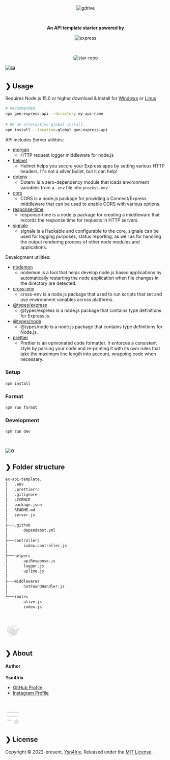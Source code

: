 <p align="center">
 <img width="400px" src="https://res.cloudinary.com/ydevcloud/image/upload/v1662120202/yassi/xqfnpbpagjkccvdoogos.svg" align="center" alt="gdrive" />
</p>

<br>

<p align="center">
  <b>An API template starter powered by</b><br>
</p>

<p align="center">
  <img width="200px" src="https://res.cloudinary.com/ydevcloud/image/upload/v1662120635/yassi/r923h19buxqfs5ouzzf6.svg" align="center" alt="express" />
</p>

<br>

<p align="center">
  <img src="https://res.cloudinary.com/ydevcloud/image/upload/v1657122244/yassi/goafdvoalju7ty1seuqo.gif" alt="star-repo" style="border-radius: 5px;">
  <br>
</p>

![📟](https://res.cloudinary.com/ydevcloud/image/upload/v1656874185/asm9cp84cbuuqmarw9wq.png)

## ❯ Usage

Requires Node.js 15.0 or higher download & install for [Windows](https://nodejs.org/en/download/) or [Linux](https://nodejs.org/en/download/)

```sh
# Recommended.
npx gen-express-api --directory my-api-name

# OR an alternative global install.
npm install --location=global gen-express-api
```

API includes Server utilities:

-   [morgan](https://www.npmjs.com/package/morgan)
    -   HTTP request logger middleware for node.js
-   [helmet](https://www.npmjs.com/package/helmet)
    -   Helmet helps you secure your Express apps by setting various HTTP headers. It's not a silver bullet, but it can help!
-   [dotenv](https://www.npmjs.com/package/dotenv)
    -   Dotenv is a zero-dependency module that loads environment variables from a `.env` file into `process.env`
-   [cors](https://www.npmjs.com/package/cors)
    -   CORS is a node.js package for providing a Connect/Express middleware that can be used to enable CORS with various options.
-   [response-time](https://www.npmjs.com/package/response-time)
    -   response-time is a node.js package for creating a middleware that records the response time for requests in HTTP servers.
-   [signale](https://www.npmjs.com/package/signale)
    -   signale is a Hackable and configurable to the core, signale can be used for logging purposes, status reporting, as well as for handling the output rendering process of other node modules and applications.

Development utilities:

-   [nodemon](https://www.npmjs.com/package/nodemon)
    -   nodemon is a tool that helps develop node.js based applications by automatically restarting the node application when file changes in the directory are detected.
-   [cross-env](https://www.npmjs.com/package/cross-env)
    -   cross-env is a node.js package that used to run scripts that set and use environment variables across platforms.
-   [@types/express](https://www.npmjs.com/package/@types/express)
    -   @types/express is a node.js package that contains type definitions for Express.js.
-   [@types/node](https://www.npmjs.com/package/@types/node)
    -   @types/node is a node.js package that contains type definitions for Node.js.
-   [prettier](https://www.npmjs.com/package/prettier)
    -   Prettier is an opinionated code formatter. It enforces a consistent style by parsing your code and re-printing it with its own rules that take the maximum line length into account, wrapping code when necessary.

### Setup

```
npm install
```

### Format

```
npm run format
```

### Development

```
npm run dev
```

<br>

![⚙️](https://res.cloudinary.com/ydevcloud/image/upload/v1656874522/fmfktytvymbnnc0fg4zz.png)

## ❯ Folder structure

```
ex-api-template.
│   .env
│   .prettierrc
│   .gitignore
│   LICENCE
│   package.json
│   README.md
│   server.js
│
├───.github
│       dependabot.yml
│
├───controllers
│       index.controller.js
│
├───helpers
│       apiResponse.js
│       logger.js
│       upTime.js
│
├───middlewares
│       notFoundHandler.js
│
└───routes
        alive.js
        index.js
```

<br>

![🙌](https://raw.githubusercontent.com/ahmadawais/stuff/master/images/git/connect.png)

## ❯ About

#### Author

**Ysn4Irix**

-   [GitHub Profile](https://github.com/Ysn4irix)
-   [Instagram Profile](https://instagram.com/ysn.irix)

<br>

![📃](https://raw.githubusercontent.com/ahmadawais/stuff/master/images/git/license.png)

## ❯ License

Copyright © 2022-present, [Ysn4Irix](https://github.com/Ysn4Irix).
Released under the [MIT License](LICENSE).
